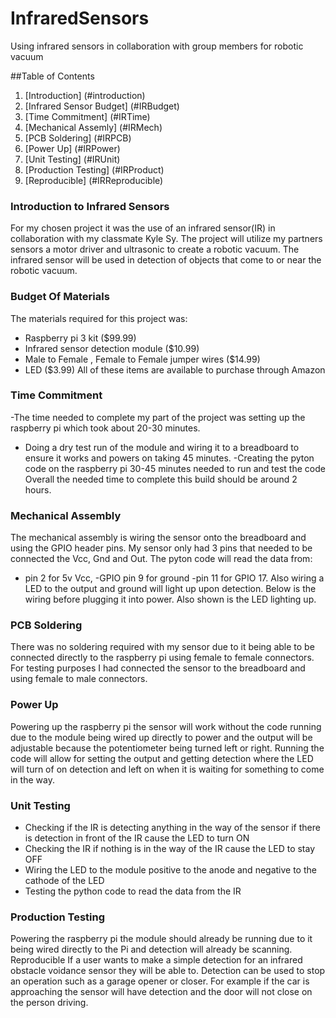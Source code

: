 # InfraredSensors
Using infrared sensors in collaboration with group members for robotic vacuum

##Table of Contents
1. [Introduction] (#introduction)
2. [Infrared Sensor Budget] (#IRBudget)
3. [Time Commitment] (#IRTime)
4. [Mechanical Assemly] (#IRMech)
5. [PCB Soldering] (#IRPCB)
6. [Power Up] (#IRPower)
7. [Unit Testing] (#IRUnit)
8. [Production Testing] (#IRProduct)
9. [Reproducible] (#IRReproducible)

### Introduction to Infrared Sensors

For my chosen project it was the use of an infrared sensor(IR) in collaboration with my classmate Kyle Sy. 
The project will utilize my partners sensors a motor driver and ultrasonic to create a robotic vacuum.
The infrared sensor will be used in detection of objects that come to or near the robotic vacuum.

### Budget Of Materials

The materials required for this project was:
  - Raspberry pi 3 kit ($99.99)
  - Infrared sensor detection module ($10.99)
  - Male to Female , Female to Female jumper wires ($14.99)
  - LED ($3.99)
All of these items are available to purchase through Amazon

### Time Commitment 
-The time needed to complete my part of the project was setting up the raspberry pi which took about 20-30 minutes.
- Doing a dry test run of the module and wiring it to a breadboard to ensure it works and powers on taking 45 minutes. 
-Creating the pyton code on the raspberry pi 30-45 minutes needed to run and test the code
Overall the needed time to complete this build should be around 2 hours.

### Mechanical Assembly 

The mechanical assembly is wiring the sensor onto the breadboard and using the GPIO header pins. My sensor only had 3 pins that needed to be connected the Vcc, Gnd and Out. 
The pyton code will read the data from:
- pin 2 for 5v Vcc,
-GPIO pin 9 for ground 
-pin 11 for GPIO 17. 
Also wiring a LED to the output and ground will light up upon detection. Below is the wiring before plugging it into power. Also shown is the LED lighting up.

### PCB Soldering 

There was no soldering required with my sensor due to it being able to be connected directly to the raspberry pi using female to female connectors. For testing purposes I had connected the sensor to the breadboard and using female to male connectors.

### Power Up

Powering up the raspberry pi the sensor will work without the code running due to the module being wired up directly to power and the output will be adjustable because the potentiometer being turned left or right. Running the code will allow for setting the output and getting detection where the LED will turn of on detection and left on when it is waiting for something to come in the way.
### Unit Testing 
-	Checking if the IR is detecting anything in the way of the sensor if there is detection in front of the IR cause the LED to turn ON
-	Checking the IR if nothing is in the way of the IR cause the LED to stay OFF
-	Wiring the LED to the module positive to the anode and negative to the cathode of the LED
-	Testing the python code to read the data from the IR

### Production Testing 
Powering the raspberry pi the module should already be running due to it being wired directly to the Pi and detection will already be scanning.
Reproducible 
If a user wants to make a simple detection for an infrared obstacle voidance sensor they will be able to. Detection can be used to stop an operation such as a garage opener or closer. For example if the car is approaching the sensor will have detection and the door will not close on the person driving.
